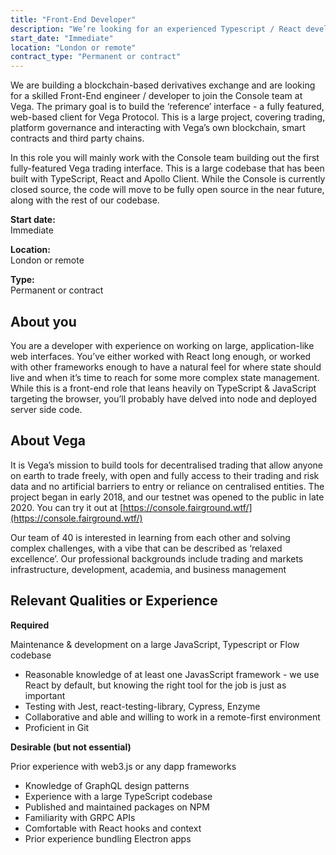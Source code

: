 ```yaml
---
title: "Front-End Developer"
description: "We’re looking for an experienced Typescript / React developer to help build out the reference interface for Vega Protocol."
start_date: "Immediate"
location: "London or remote"
contract_type: "Permanent or contract"
---
```


We are building a blockchain-based derivatives exchange and are looking for a skilled Front-End engineer / developer to join the Console team at Vega. The primary goal is to build the ‘reference’ interface - a fully featured, web-based client for Vega Protocol. This is a large project, covering trading, platform governance and interacting with Vega’s own blockchain, smart contracts and third party chains.

In this role you will mainly work with the Console team building out the first fully-featured Vega trading interface. This is a large codebase that has been built with TypeScript, React and Apollo Client. While the Console is currently closed source, the code will move to be fully open source in the near future, along with the rest of our codebase.

**Start date:**  
Immediate

**Location:**  
London or remote

**Type:**  
Permanent or contract

## About you

You are a developer with experience on working on large, application-like web interfaces. You’ve either worked with React long enough, or worked with other frameworks enough to have a natural feel for where state should live and when it’s time to reach for some more complex state management. While this is a front-end role that leans heavily on TypeScript & JavaScript targeting the browser, you’ll probably have delved into node and deployed server side code.

## About Vega

It is Vega’s mission to build tools for decentralised trading that allow anyone on earth to trade freely, with open and fully access to their trading and risk data and no artificial barriers to entry or reliance on centralised entities. The project began in early 2018, and our testnet was opened to the public in late 2020. You can try it out at [https://console.fairground.wtf/](https://console.fairground.wtf/)

Our team of 40 is interested in learning from each other and solving complex challenges, with a vibe that can be described as ‘relaxed excellence’. Our professional backgrounds include trading and markets infrastructure, development, academia, and business management

## Relevant Qualities or Experience

**Required**

Maintenance & development on a large JavaScript, Typescript or Flow codebase

- Reasonable knowledge of at least one JavasScript framework - we use React by default, but knowing the right tool for the job is just as important
- Testing with Jest, react-testing-library, Cypress, Enzyme
- Collaborative and able and willing to work in a remote-first environment
- Proficient in Git

**Desirable (but not essential)**

Prior experience with web3.js or any dapp frameworks

- Knowledge of GraphQL design patterns
- Experience with a large TypeScript codebase
- Published and maintained packages on NPM
- Familiarity with GRPC APIs
- Comfortable with React hooks and context
- Prior experience bundling Electron apps
